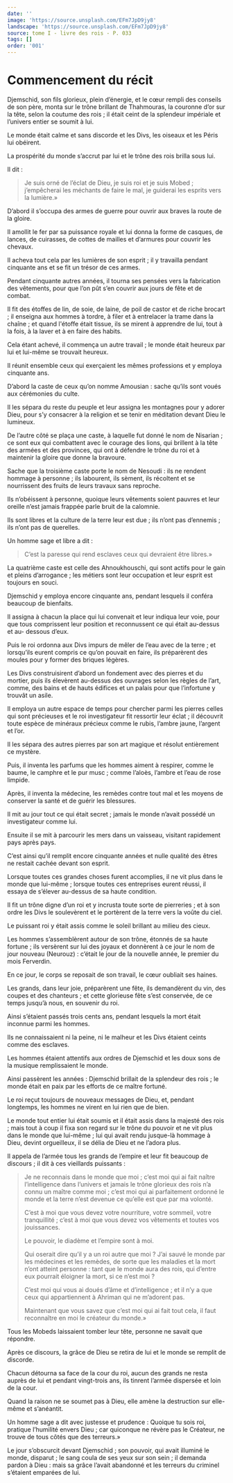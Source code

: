 ```yaml
---
date: ''
image: 'https://source.unsplash.com/EFm7JpD9jy8'
landscape: 'https://source.unsplash.com/EFm7JpD9jy8'
source: tome I - livre des rois - P. 033
tags: []
order: '001'
---
```


# Commencement du récit

Djemschid, son fils glorieux, plein d’énergie, et le cœur rempli des conseils de son père, monta sur le trône brillant de Thahmouras, la couronne d’or sur la tête, selon la coutume des rois ; il était ceint de la splendeur impériale et l’univers entier se soumit à lui.

Le monde était calme et sans discorde et les Divs, les oiseaux et les Péris lui obéirent.

La prospérité du monde s’accrut par lui et le trône des rois brilla sous lui.

Il dit :

> Je suis orné de l’éclat de Dieu, je suis roi et je suis Mobed ; j’empêcherai les méchants de faire le mal, je guiderai les esprits vers la lumière.»

D’abord il s’occupa des armes de guerre pour ouvrir aux braves la route de la gloire.

Il amollit le fer par sa puissance royale et lui donna la forme de casques, de lances, de cuirasses, de cottes de mailles et d’armures pour couvrir les chevaux.

Il acheva tout cela par les lumières de son esprit ; il y travailla pendant cinquante ans et se fit un trésor de ces armes.

Pendant cinquante autres années, il tourna ses pensées vers la fabrication des vêtements, pour que l’on pût s’en couvrir aux jours de fête et de combat.

Il fit des étoffes de lin, de soie, de laine, de poil de castor et de riche brocart ; il enseigna aux hommes à tordre, à filer et à entrelacer la trame dans la chaîne ; et quand l'étoffe était tissue, ils se mirent à apprendre de lui, tout à la fois, à la laver et à en faire des habits.

Cela étant achevé, il commença un autre travail ; le monde était heureux par lui et lui-même se trouvait heureux.

Il réunit ensemble ceux qui exerçaient les mêmes professions et y employa cinquante ans.

D’abord la caste de ceux qu’on nomme Amousian : sache qu’ils sont voués aux cérémonies du culte.

Il les sépara du reste du peuple et leur assigna les montagnes pour y adorer Dieu, pour s’y consacrer à la religion et se tenir en méditation devant Dieu le lumineux.

De l’autre côté se plaça une caste, à laquelle fut donné le nom de Nisarian ; ce sont eux qui combattent avec le courage des lions, qui brillent à la tête des armées et des provinces, qui ont à défendre le trône du roi et à maintenir la gloire que donne la bravoure.

Sache que la troisième caste porte le nom de Nesoudi : ils ne rendent hommage à personne ; ils labourent, ils sèment, ils récoltent et se nourrissent des fruits de leurs travaux sans reproche.

Ils n’obéissent à personne, quoique leurs vêtements soient pauvres et leur oreille n’est jamais frappée parle bruit de la calomnie.

Ils sont libres et la culture de la terre leur est due ; ils n’ont pas d’ennemis ; ils n’ont pas de querelles.

Un homme sage et libre a dit :

> C’est la paresse qui rend esclaves ceux qui devraient être libres.»

La quatrième caste est celle des Ahnoukhouschi, qui sont actifs pour le gain et pleins d’arrogance ; les métiers sont leur occupation et leur esprit est toujours en souci.

Djemschid y employa encore cinquante ans, pendant lesquels il conféra beaucoup de bienfaits.

Il assigna à chacun la place qui lui convenait et leur indiqua leur voie, pour que tous comprissent leur position et reconnussent ce qui était au-dessus et au-
dessous d’eux.

Puis le roi ordonna aux Divs impurs de mêler de l’eau avec de la terre ; et lorsqu’ils eurent compris ce qu’on pouvait en faire, ils préparèrent des moules pour y former des briques légères.

Les Divs construisirent d’abord un fondement avec des pierres et du mortier, puis ils élevèrent au-dessus des ouvrages selon les règles de l’art, comme, des bains et de hauts édifices et un palais pour que l’infortune y trouvât un asile.

Il employa un autre espace de temps pour chercher parmi les pierres celles qui sont précieuses et le roi investigateur fit ressortir leur éclat ; il découvrit toute espèce de minéraux précieux comme le rubis, l’ambre jaune, l’argent et l’or.

Il les sépara des autres pierres par son art magique et résolut entièrement ce mystère.

Puis, il inventa les parfums que les hommes aiment à respirer, comme le baume, le camphre et le pur musc ; comme l’aloès, l’ambre et l’eau de rose limpide.

Après, il inventa la médecine, les remèdes contre tout mal et les moyens de conserver la santé et de guérir les blessures.

Il mit au jour tout ce qui était secret ; jamais le monde n’avait possédé un investigateur comme lui.

Ensuite il se mit à parcourir les mers dans un vaisseau, visitant rapidement pays après pays.

C’est ainsi qu’il remplit encore cinquante années et nulle qualité des êtres ne restait cachée devant son esprit.

Lorsque toutes ces grandes choses furent accomplies, il ne vit plus dans le monde que lui-même ; lorsque toutes ces entreprises eurent réussi, il essaya de s’élever au-dessus de sa haute condition.

Il fit un trône digne d’un roi et y incrusta toute sorte de pierreries ; et à son ordre les Divs le soulevèrent et le portèrent de la terre vers la voûte du ciel.

Le puissant roi y était assis comme le soleil brillant au milieu des cieux.

Les hommes s’assemblèrent autour de son trône, étonnés de sa haute fortune ; ils versèrent sur lui des joyaux et donnèrent à ce jour le nom de jour nouveau (Neurouz) : c’était le jour de la nouvelle année, le premier du mois Ferverdin.

En ce jour, le corps se reposait de son travail, le cœur oubliait ses haines.

Les grands, dans leur joie, préparèrent une fête, ils demandèrent du vin, des coupes et des chanteurs ; et cette glorieuse fête s’est conservée, de ce temps jusqu’à nous, en souvenir du roi.

Ainsi s’étaient passés trois cents ans, pendant lesquels la mort était inconnue parmi les hommes.

Ils ne connaissaient ni la peine, ni le malheur et les Divs étaient ceints comme des esclaves.

Les hommes étaient attentifs aux ordres de Djemschid et les doux sons de la musique remplissaient le monde.

Ainsi passèrent les années : Djemschid brillait de la splendeur des rois ; le monde était en paix par les efforts de ce maître fortuné.

Le roi reçut toujours de nouveaux messages de Dieu, et, pendant longtemps, les hommes ne virent en lui rien que de bien.

Le monde tout entier lui était soumis et il était assis dans la majesté des rois ; mais tout à coup il fixa son regard sur le trône du pouvoir et ne vit plus dans le monde que lui-même ; lui qui avait rendu jusque-là hommage à Dieu, devint orgueilleux, il se délia de Dieu et ne l’adora plus.

Il appela de l’armée tous les grands de l’empire et leur fit beaucoup de discours ; il dit à ces vieillards puissants :

> Je ne reconnais dans le monde que moi ; c’est moi qui ai fait naître l’intelligence dans l’univers et jamais le trône glorieux des rois n’a connu un maître comme moi ; c’est moi qui ai parfaitement ordonné le monde et la terre n’est devenue ce qu’elle est que par ma volonté.
>
> C’est à moi que vous devez votre nourriture, votre sommeil, votre tranquillité ; c’est à moi que vous devez vos vêtements et toutes vos jouissances.
>
> Le pouvoir, le diadème et l’empire sont à moi.
>
> Qui oserait dire qu’il y a un roi autre que moi ? J’ai sauvé le monde par les médecines et les remèdes, de sorte que les maladies et la mort n’ont atteint personne : tant que le monde aura des rois, qui d’entre eux pourrait éloigner la mort, si ce n’est moi ?
>
> C’est moi qui vous ai doués d’âme et d’intelligence ; et il n’y a que ceux qui appartiennent à Ahriman qui ne m’adorent pas.
>
> Maintenant que vous savez que c’est moi qui ai fait tout cela, il faut reconnaître en moi le créateur du monde.»

Tous les Mobeds laissaient tomber leur tête, personne ne savait que répondre.

Après ce discours, la grâce de Dieu se retira de lui et le monde se remplit de discorde.

Chacun détourna sa face de la cour du roi, aucun des grands ne resta auprès de lui et pendant vingt-trois ans, ils tinrent l’armée dispersée et loin de la cour.

Quand la raison ne se soumet pas à Dieu, elle amène la destruction sur elle-même et s’anéantit.

Un homme sage a dit avec justesse et prudence : Quoique tu sois roi, pratique l’humilité envers Dieu ; car quiconque ne révère pas le Créateur, ne trouve de tous côtés que des terreurs.»

Le jour s’obscurcit devant Djemschid ; son pouvoir, qui avait illuminé le monde, disparut ; le sang coula de ses yeux sur son sein ; il demanda pardon à Dieu : mais sa grâce l’avait abandonné et les terreurs du criminel s’étaient emparées de lui.
